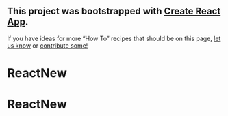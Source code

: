 ## This project was bootstrapped with [Create React App](https://github.com/facebookincubator/create-react-app).




If you have ideas for more “How To” recipes that should be on this page, [let us know](https://github.com/facebookincubator/create-react-app/issues) or [contribute some!](https://github.com/facebookincubator/create-react-app/edit/master/packages/react-scripts/template/README.md)
# ReactNew

# ReactNew

